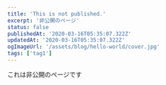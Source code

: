 ```yaml
---
title: 'This is not published.'
excerpt: '非公開のページ'
status: false
publishedAt: '2020-03-16T05:35:07.322Z'
updatedAt: '2020-03-16T05:35:07.322Z'
ogImageUrl: '/assets/blog/hello-world/cover.jpg'
tags: ['tag1']
---
```


これは非公開のページです
